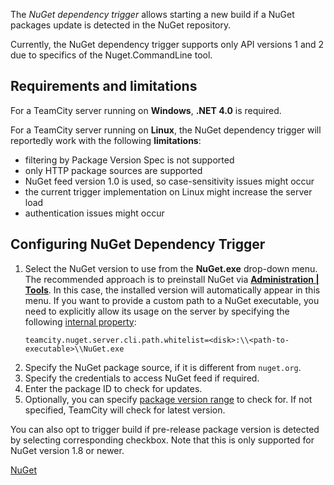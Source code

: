 [//]: # (title: NuGet Dependency Trigger)
[//]: # (auxiliary-id: NuGet Dependency Trigger)

The _NuGet dependency trigger_ allows starting a new build if a NuGet packages update is detected in the NuGet repository.

<note>

Currently, the NuGet dependency trigger supports only API versions 1 and 2 due to specifics of the Nuget.CommandLine tool.

</note>

## Requirements and limitations

For a TeamCity server running on __Windows__, __.NET 4.0__ is required.

For a TeamCity server running on __Linux__, the NuGet dependency trigger will reportedly work with the following __limitations__:
* filtering by Package Version Spec is not supported
* only HTTP package sources are supported
* NuGet feed version 1.0 is used, so case-sensitivity issues might occur
* the current trigger implementation on Linux might increase the server load
* authentication issues might occur

## Configuring NuGet Dependency Trigger

1. Select the NuGet version to use from the __NuGet.exe__ drop-down menu. The recommended approach is to preinstall NuGet via __[Administration | Tools](nuget.md#Installing+NuGet+to+TeamCity+agents)__. In this case, the installed version will automatically appear in this menu. If you want to provide a custom path to a NuGet executable, you need to explicitly allow its usage on the server by specifying the following [internal property](configuring-teamcity-server-startup-properties.md#TeamCity+internal+properties):
    ```Plain Text
    teamcity.nuget.server.cli.path.whitelist=<disk>:\\<path-to-executable>\\NuGet.exe
    ```
2. Specify the NuGet package source, if it is different from `nuget.org`.
3. Specify the credentials to access NuGet feed if required.
4. Enter the package ID to check for updates.
5. Optionally, you can specify [package version range](https://docs.microsoft.com/en-us/nuget/reference/package-versioning#version-ranges-and-wildcards) to check for. If not specified, TeamCity will check for latest version.

You can also opt to trigger build if pre-release package version is detected by selecting corresponding checkbox. Note that this is only supported for NuGet version 1.8 or newer.

 <seealso>
        <category ref="admin-guide">
            <a href="nuget.md">NuGet</a>
        </category>
</seealso>

